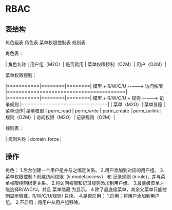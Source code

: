# RBAC

## 表结构

角色组表
角色表
菜单权限控制表
规则表

角色表：

| 角色名称  | 用户组（M2O）|  是否启用 |  菜单权限控制（O2M）|  用户（O2M）|

菜单权限控制：

|===========|========|========|  模型        +        R/W/C/U      ----->    访问权限           |========================================|
|===========|========|========|  模型        +        R/W/C/U        +        规则   ----->      记录规则    |=============================|
| 菜单（M2O）| 菜单显隐 | 菜单动作| 菜单模型 | perm_read | perm_write | perm_create  | perm_unlink  | 规则（O2M）| 访问权限（M2O）| 记录规则（O2M）|

规则表：

| 规则名称 |  domain_force |

## 操作

角色：
    1.后台创建一个用户组并与之绑定关系。
    2.用户添加到对应的用户组。
    3.菜单权限控制
        1.创建访问权限（ir.model.access） 和 记录规则 (ir.rule)，并与菜单权限控制绑定关系。
        2.将访问权限和记录规则添加到用户组。
        3.最底级菜单才能选择R/W/C/U，并且 菜单隐藏 为显示。
        4.除了最底级菜单，其余父菜单只能控制显示隐藏。R/W/C/U/规则/ 只读。
    4.是否启用：
        1.启用：将用户添加到用户组。
        2.不启用：将用户从用户组移除。
